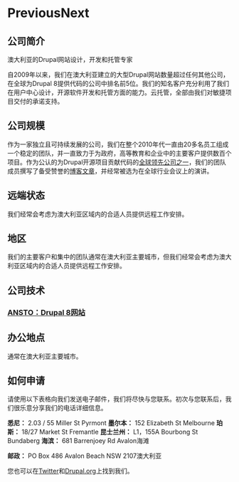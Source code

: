 # PreviousNext

## 公司简介

澳大利亚的Drupal网站设计，开发和托管专家

自2009年以来，我们在澳大利亚建立的大型Drupal网站数量超过任何其他公司，在全球为Drupal 8提供代码的公司中排名前5位。我们的知名客户充分利用了我们在用户中心设计，开源软件开发和托管方面的能力。云托管，全部由我们对敏捷项目交付的承诺支持。

## 公司规模

作为一家独立且可持续发展的公司，我们在整个2010年代一直由20多名员工组成一个稳定的团队，并一直致力于为政府，高等教育和企业中的主要客户提供数百个项目。作为公认的为Drupal开源项目贡献代码的[全球领先公司之一](https://www.drupal.org/drupal-services)，我们的团队成员撰写了备受赞誉的[博客文章](https://www.previousnext.com.au/blog)，并经常被选为在全球行业会议上的演讲。

## 远端状态 

我们经常会考虑为澳大利亚区域内的合适人员提供远程工作安排。

## 地区

我们的主要客户和集中的团队通常在澳大利亚主要城市，但我们经常会考虑为澳大利亚区域内的合适人员提供远程工作安排。

## 公司技术

### [ANSTO：Drupal 8网站](https://www.previousnext.com.au/case-studies/ansto-drupal-8-website)

## 办公地点

通常在澳大利亚主要城市。

## 如何申请

请使用以下表格向我们发送电子邮件，我们将尽快与您联系。初次与您联系后，我们很乐意分享我们的电话详细信息。

**悉尼：** 2.03 / 55 Miller St Pyrmont
**墨尔本：** 152 Elizabeth St Melbourne
**珀斯：** 18/27 Market St Fremantle
**昆士兰州：** L1，155A Bourbong St Bundaberg
**海滨：** 681 Barrenjoey Rd Avalon海滩

**邮政：** PO Box 486 Avalon Beach NSW 2107澳大利亚

您也可以在[Twitter](https://twitter.com/previousnext)和[Drupal.org](https://www.drupal.org/node/1758226)上找到我们。
